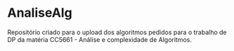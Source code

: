 # AnaliseAlg

Repositório criado para o upload dos algoritmos pedidos para o trabalho de DP da matéria CC5661 - Análise e complexidade de Algoritmos.
